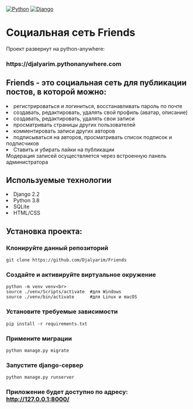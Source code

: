 
[![Python](https://img.shields.io/badge/-Python-464646?style=flat-square&logo=Python)](https://www.python.org/)
[![Django](https://img.shields.io/badge/-Django-464646?style=flat-square&logo=Django)](https://www.djangoproject.com/)

<h1>Социальная сеть Friends</h1>
Проект развернут на python-anywhere: <h3>https://djalyarim.pythonanywhere.com</h3>

<h2>Friends - это социальная сеть для публикации постов, в которой можно:</h2>

<li>регистрироваться и логиниться, восстанавливать пароль по почте</li>
<li>создавать, редактировать, удалять свой профиль (аватар, описание)</li>
<li>создавать, редактировать, удалять свои записи</li>
<li>просматривать страницы других пользователей</li>
<li>комментировать записи других авторов</li>
<li>подписываться на авторов, просматривать список подписок и подписчиков</li>
<li>Ставить и убирать лайки на публикации</li>
Модерация записей осуществляется через встроенную панель администратора

<h2>Используемые технологии</h2>
<li>Django 2.2</li>
<li>Python 3.8</li>
<li>SQLite</li>
<li>HTML/CSS</li>
<h2>Установка проекта:</h2>

### Клонируйте данный репозиторий
```git clone https://github.com/Djalyarim/Friends```
### Создайте и активируйте виртуальное окружение
```
python -m venv venv<br>
source ./venv/Scripts/activate  #для Windows
source ./venv/bin/activate      #для Linux и macOS
```
### Установите требуемые зависимости
```
pip install -r requirements.txt
```
### Примените миграции
```
python manage.py migrate
```
### Запустите django-сервер
```
python manage.py runserver
```

### Приложение будет доступно по адресу: http://127.0.0.1:8000/


